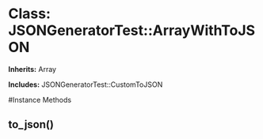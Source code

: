 # Class: JSONGeneratorTest::ArrayWithToJSON
**Inherits:** Array
    
**Includes:** JSONGeneratorTest::CustomToJSON
  




#Instance Methods
## to_json() [](#method-i-to_json)

